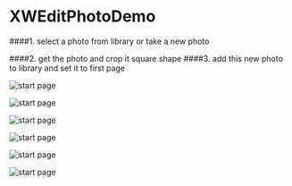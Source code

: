 XWEditPhotoDemo
===============

####1. select a photo from library or take a new photo 


####2. get the photo and crop it square shape 
####3. add this new photo to library and set it to first page


![start page](https://github.com/loveyiren208/XWEditPhotoDemo/blob/master/images/1.png?raw=true)

![start page](https://github.com/loveyiren208/XWEditPhotoDemo/blob/master/images/2.png?raw=true)

![start page](https://github.com/loveyiren208/XWEditPhotoDemo/blob/master/images/3.png?raw=true)

![start page](https://github.com/loveyiren208/XWEditPhotoDemo/blob/master/images/4.png?raw=true)

![start page](https://github.com/loveyiren208/XWEditPhotoDemo/blob/master/images/5.png?raw=true)

![start page](https://github.com/loveyiren208/XWEditPhotoDemo/blob/master/images/7.png?raw=true)
